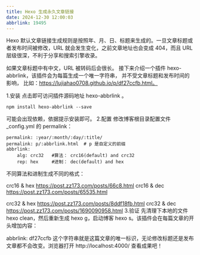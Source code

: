 ```yaml
---
title: Hexo 生成永久文章链接
date: 2024-12-30 12:00:03
abbrlink: 19495
---
```

Hexo 默认文章链接生成规则是按照年、月、日、标题来生成的。一旦文章标题或者发布时间被修改，URL 就会发生变化，之前文章地址也会变成 404，而且 URL 层级很深，不利于分享和搜索引擎收录。

如果文章标题中有中文，URL 被转码后会很长。
接下来介绍一个插件 hexo-abbrlink，该插件会为每篇生成一个唯一字符串，
并不受文章标题和发布时间的影响，
比如：https://lujiahao0708.github.io/p/df27ccfb.html。

1.安装
点击即可访问插件源码地址 hexo-abbrlink 。


```
npm install hexo-abbrlink --save
```

可能会出现依赖，依据提示安装即可。
2.配置
修改博客根目录配置文件 _config.yml 的 permalink：


```
permalink: :year/:month/:day/:title/
permalink: p/:abbrlink.html  # p 是自定义的前缀
abbrlink:
    alg: crc32   #算法： crc16(default) and crc32
    rep: hex     #进制： dec(default) and hex
```

不同算法和进制生成不同的格式：

crc16 & hex
https://post.zz173.com/posts/66c8.html
crc16 & dec
https://post.zz173.com/posts/65535.html

crc32 & hex
https://post.zz173.com/posts/8ddf18fb.html
crc32 & dec
https://post.zz173.com/posts/1690090958.html
3.验证
先清理下本地的文件 hexo clean，然后重新生成 hexo g，启动博客 hexo s。该插件会在每篇文章的开头增加内容：

abbrlink: df27ccfb
这个字符串就是这篇文章的唯一标识，无论修改标题还是发布文章都不会改变。浏览器打开 http://localhost:4000/ 查看成果吧！

